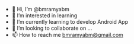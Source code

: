 - 👋 Hi, I’m @bmramyabm
- 👀 I’m interested in learning
- 🌱 I’m currently learning to develop Android App
- 💞️ I’m looking to collaborate on ...
- 📫 How to reach me bmramyabm@gmail.com

<!---
bmramyabm/bmramyabm is a ✨ special ✨ repository because its `README.md` (this file) appears on your GitHub profile.
You can click the Preview link to take a look at your changes.
--->
